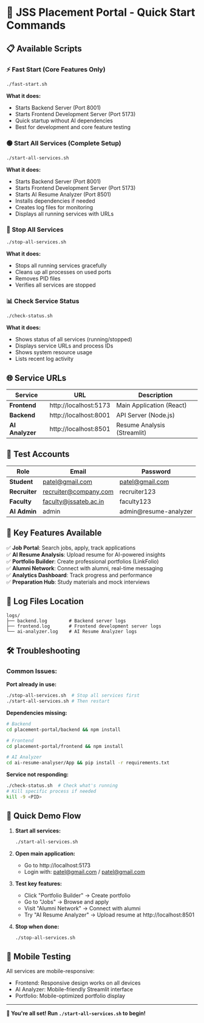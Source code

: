 # 🚀 JSS Placement Portal - Quick Start Commands

## 📋 Available Scripts

### ⚡ Fast Start (Core Features Only)
```bash
./fast-start.sh
```
**What it does:**
- Starts Backend Server (Port 8001)
- Starts Frontend Development Server (Port 5173)  
- Quick startup without AI dependencies
- Best for development and core feature testing

### 🟢 Start All Services (Complete Setup)
```bash
./start-all-services.sh
```
**What it does:**
- Starts Backend Server (Port 8001)
- Starts Frontend Development Server (Port 5173)  
- Starts AI Resume Analyzer (Port 8501)
- Installs dependencies if needed
- Creates log files for monitoring
- Displays all running services with URLs

### 🔴 Stop All Services
```bash
./stop-all-services.sh
```
**What it does:**
- Stops all running services gracefully
- Cleans up all processes on used ports
- Removes PID files
- Verifies all services are stopped

### 📊 Check Service Status
```bash
./check-status.sh
```
**What it does:**
- Shows status of all services (running/stopped)
- Displays service URLs and process IDs
- Shows system resource usage
- Lists recent log activity

## 🌐 Service URLs

| Service | URL | Description |
|---------|-----|-------------|
| **Frontend** | http://localhost:5173 | Main Application (React) |
| **Backend** | http://localhost:8001 | API Server (Node.js) |
| **AI Analyzer** | http://localhost:8501 | Resume Analysis (Streamlit) |

## 👥 Test Accounts

| Role | Email | Password |
|------|-------|----------|
| **Student** | patel@gmail.com | patel@gmail.com |
| **Recruiter** | recruiter@company.com | recruiter123 |
| **Faculty** | faculty@jssateb.ac.in | faculty123 |
| **AI Admin** | admin | admin@resume-analyzer |

## 🎯 Key Features Available

✅ **Job Portal**: Search jobs, apply, track applications  
✅ **AI Resume Analysis**: Upload resume for AI-powered insights  
✅ **Portfolio Builder**: Create professional portfolios (LinkFolio)  
✅ **Alumni Network**: Connect with alumni, real-time messaging  
✅ **Analytics Dashboard**: Track progress and performance  
✅ **Preparation Hub**: Study materials and mock interviews  

## 📂 Log Files Location

```
logs/
├── backend.log        # Backend server logs
├── frontend.log       # Frontend development server logs
└── ai-analyzer.log    # AI Resume Analyzer logs
```

## 🛠️ Troubleshooting

### Common Issues:

**Port already in use:**
```bash
./stop-all-services.sh  # Stop all services first
./start-all-services.sh # Then restart
```

**Dependencies missing:**
```bash
# Backend
cd placement-portal/backend && npm install

# Frontend  
cd placement-portal/frontend && npm install

# AI Analyzer
cd ai-resume-analyser/App && pip install -r requirements.txt
```

**Service not responding:**
```bash
./check-status.sh  # Check what's running
# Kill specific process if needed
kill -9 <PID>
```

## 🚀 Quick Demo Flow

1. **Start all services:**
   ```bash
   ./start-all-services.sh
   ```

2. **Open main application:**
   - Go to http://localhost:5173
   - Login with: patel@gmail.com / patel@gmail.com

3. **Test key features:**
   - Click "Portfolio Builder" → Create portfolio
   - Go to "Jobs" → Browse and apply
   - Visit "Alumni Network" → Connect with alumni
   - Try "AI Resume Analyzer" → Upload resume at http://localhost:8501

4. **Stop when done:**
   ```bash
   ./stop-all-services.sh
   ```

## 📱 Mobile Testing

All services are mobile-responsive:
- Frontend: Responsive design works on all devices
- AI Analyzer: Mobile-friendly Streamlit interface
- Portfolio: Mobile-optimized portfolio display

---

**🎉 You're all set! Run `./start-all-services.sh` to begin!**
